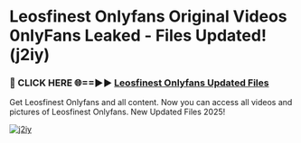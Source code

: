 # Leosfinest Onlyfans Original Videos 0nlyFans Leaked - Files Updated! (j2iy)

<h3>🔴 CLICK HERE 🌐==►► <a href="https://tinyurl.com/2m67pmp6" rel="nofollow">Leosfinest Onlyfans Updated Files</a></h3>

Get Leosfinest Onlyfans and all content. Now you can access all videos and pictures of Leosfinest Onlyfans. New Updated Files 2025!

[![j2iy](https://i.imgur.com/H4QAA4z.gif)](https://tinyurl.com/2m67pmp6)